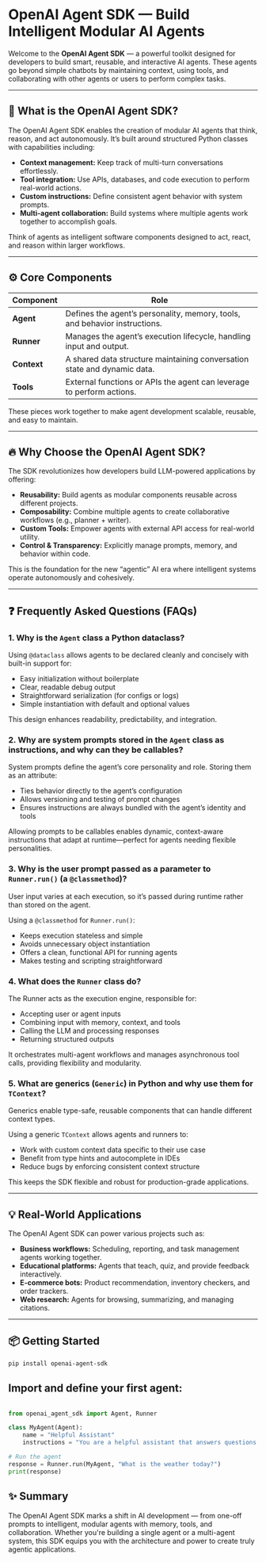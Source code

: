 # OpenAI Agent SDK — Build Intelligent Modular AI Agents

Welcome to the **OpenAI Agent SDK** — a powerful toolkit designed for developers to build smart, reusable, and interactive AI agents. These agents go beyond simple chatbots by maintaining context, using tools, and collaborating with other agents or users to perform complex tasks.

---

## 🚀 What is the OpenAI Agent SDK?

The OpenAI Agent SDK enables the creation of modular AI agents that think, reason, and act autonomously. It’s built around structured Python classes with capabilities including:

- **Context management:** Keep track of multi-turn conversations effortlessly.
- **Tool integration:** Use APIs, databases, and code execution to perform real-world actions.
- **Custom instructions:** Define consistent agent behavior with system prompts.
- **Multi-agent collaboration:** Build systems where multiple agents work together to accomplish goals.

Think of agents as intelligent software components designed to act, react, and reason within larger workflows.

---

## ⚙️ Core Components

| Component | Role |
|-----------|-------|
| **Agent** | Defines the agent’s personality, memory, tools, and behavior instructions. |
| **Runner** | Manages the agent’s execution lifecycle, handling input and output. |
| **Context** | A shared data structure maintaining conversation state and dynamic data. |
| **Tools** | External functions or APIs the agent can leverage to perform actions. |

These pieces work together to make agent development scalable, reusable, and easy to maintain.

---

## 🔥 Why Choose the OpenAI Agent SDK?

The SDK revolutionizes how developers build LLM-powered applications by offering:

- **Reusability:** Build agents as modular components reusable across different projects.
- **Composability:** Combine multiple agents to create collaborative workflows (e.g., planner + writer).
- **Custom Tools:** Empower agents with external API access for real-world utility.
- **Control & Transparency:** Explicitly manage prompts, memory, and behavior within code.

This is the foundation for the new “agentic” AI era where intelligent systems operate autonomously and cohesively.

---

## ❓ Frequently Asked Questions (FAQs)

### 1. Why is the `Agent` class a Python dataclass?

Using `@dataclass` allows agents to be declared cleanly and concisely with built-in support for:

- Easy initialization without boilerplate
- Clear, readable debug output
- Straightforward serialization (for configs or logs)
- Simple instantiation with default and optional values

This design enhances readability, predictability, and integration.

### 2. Why are system prompts stored in the `Agent` class as instructions, and why can they be callables?

System prompts define the agent’s core personality and role. Storing them as an attribute:

- Ties behavior directly to the agent’s configuration
- Allows versioning and testing of prompt changes
- Ensures instructions are always bundled with the agent’s identity and tools

Allowing prompts to be callables enables dynamic, context-aware instructions that adapt at runtime—perfect for agents needing flexible personalities.

### 3. Why is the user prompt passed as a parameter to `Runner.run()` (a `@classmethod`)?

User input varies at each execution, so it’s passed during runtime rather than stored on the agent.

Using a `@classmethod` for `Runner.run()`:

- Keeps execution stateless and simple
- Avoids unnecessary object instantiation
- Offers a clean, functional API for running agents
- Makes testing and scripting straightforward

### 4. What does the `Runner` class do?

The Runner acts as the execution engine, responsible for:

- Accepting user or agent inputs
- Combining input with memory, context, and tools
- Calling the LLM and processing responses
- Returning structured outputs

It orchestrates multi-agent workflows and manages asynchronous tool calls, providing flexibility and modularity.

### 5. What are generics (`Generic`) in Python and why use them for `TContext`?

Generics enable type-safe, reusable components that can handle different context types.

Using a generic `TContext` allows agents and runners to:

- Work with custom context data specific to their use case
- Benefit from type hints and autocomplete in IDEs
- Reduce bugs by enforcing consistent context structure

This keeps the SDK flexible and robust for production-grade applications.

---

## 💡 Real-World Applications

The OpenAI Agent SDK can power various projects such as:

- **Business workflows:** Scheduling, reporting, and task management agents working together.
- **Educational platforms:** Agents that teach, quiz, and provide feedback interactively.
- **E-commerce bots:** Product recommendation, inventory checkers, and order trackers.
- **Web research:** Agents for browsing, summarizing, and managing citations.

---

## 📦 Getting Started

```bash
pip install openai-agent-sdk
```

## Import and define your first agent:

```python

from openai_agent_sdk import Agent, Runner

class MyAgent(Agent):
    name = "Helpful Assistant"
    instructions = "You are a helpful assistant that answers questions clearly."

# Run the agent
response = Runner.run(MyAgent, "What is the weather today?")
print(response)
```

## ✨ Summary
The OpenAI Agent SDK marks a shift in AI development — from one-off prompts to intelligent, modular agents with memory, tools, and collaboration. Whether you're building a single agent or a multi-agent system, this SDK equips you with the architecture and power to create truly agentic applications.

